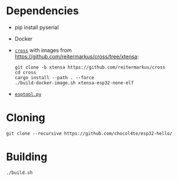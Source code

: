 # Dependencies

- pip install pyserial
- Docker
- [`cross`](https://github.com/rust-embedded/cross) with images
  from https://github.com/reitermarkus/cross/tree/xtensa:
  
  ```
  git clone -b xtensa https://github.com/reitermarkus/cross
  cd cross
  cargo install --path . --force
  ./build-docker-image.sh xtensa-esp32-none-elf
  ```
- [`esptool.py`](https://github.com/espressif/esptool)

# Cloning

`git clone --recursive https://github.com/chocol4te/esp32-hello/`

# Building

```
./build.sh
```
